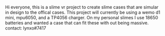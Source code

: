 Hi everyone, this is a slime vr project to create slime cases that are simular in design to the offical cases. This project will currently be using a wemo d1 mini, mpu6050, and a TP4056 charger. On my personal slimes I use 18650 batteries and wanted a case that can fit these with out being massive. 
contact: lynxo#7417
